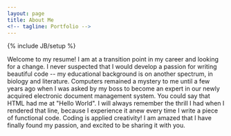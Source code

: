 ```yaml
---
layout: page
title: About Me
<!-- tagline: Portfolio -->
---
```

{% include JB/setup %}

Welcome to my resume! I am at a transition point in my career and
looking for a change. I never suspected that I would develop a
passion for writing beautiful code -- my educational background is
on another spectrum, in biology and literature. Computers remained
a mystery to me until a few years ago when I was asked by my boss
to become an expert in our newly acquired electronic document
management system. You could say that HTML had me at "Hello World".
I will always remember the thrill I had when I rendered that line,
because I experience it anew every time I write a piece of
functional code. Coding is applied creativity! I am amazed that I
have finally found my passion, and excited to be sharing it with you.


